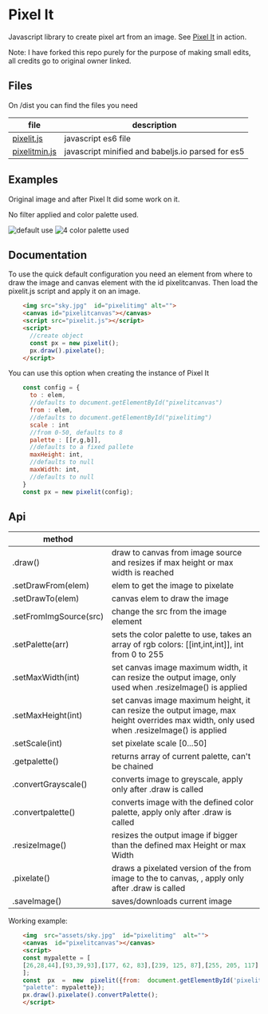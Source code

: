 # Pixel It
Javascript library to create pixel art from an image.
See [Pixel It](https://giventofly.github.io/pixelit#tryit) in action.

Note: I have forked this repo purely for the purpose of making small edits, all credits go to original owner linked.
## Files

On /dist you can find the files you need

| file | description  |
|--|--|
| [pixelit.js](https://raw.githubusercontent.com/giventofly/pixelit/master/dist/pixelit.js) | javascript es6 file |
| [pixelitmin.js](https://raw.githubusercontent.com/giventofly/pixelit/master/dist/pixelitmin.js) | javascript minified and babeljs.io parsed for es5 |


## Examples

Original image and after Pixel It did some work on it.

No filter applied and color palette used. 

![default use](https://giventofly.github.io/pixelit/assets/px-normal.jpg)
![4 color palette used](https://giventofly.github.io/pixelit/assets/px-palette4c.jpg)

## Documentation

To use the quick default configuration you need an element from where to draw the image and canvas element with the id pixelitcanvas. Then load the pixelit.js script and apply it on an image.
```html
    <img src="sky.jpg"  id="pixelitimg" alt="">
    <canvas id="pixelitcanvas"></canvas>
    <script src="pixelit.js"></script>
    <script>
      //create object
      const px = new pixelit();
      px.draw().pixelate();
    </script>
```

You can use this option when creating the instance of Pixel It
```javascript
    const config = {
      to : elem,
      //defaults to document.getElementById("pixelitcanvas")
      from : elem, 
      //defaults to document.getElementById("pixelitimg")
      scale : int 
      //from 0-50, defaults to 8
      palette : [[r,g,b]], 
      //defaults to a fixed pallete
      maxHeight: int, 
      //defaults to null
      maxWidth: int, 
      //defaults to null
    }
    const px = new pixelit(config);
```
## Api



|method |  |
|--|--|
|.draw()  | draw to canvas from image source and resizes if max height or max width is reached |.hideFromImg()| hides the from image element, is applied on object creation|
|.setDrawFrom(elem)| elem to get the image to pixelate|
|.setDrawTo(elem)| canvas elem to draw the image|
|.setFromImgSource(src)| change the src from the image element|
|.setPalette(arr)| sets the color palette to use, takes an array of rgb colors: [[int,int,int]], int from 0 to 255|
|.setMaxWidth(int)| set canvas image maximum width, it can resize the output image, only used when .resizeImage() is applied|
|.setMaxHeight(int)| set canvas image maximum height, it can resize the output image, max height overrides max width, only used when .resizeImage() is applied|
|.setScale(int)| set pixelate scale [0...50]|
|.getpalette()| returns array of current palette, can't be chained|
|.convertGrayscale()| converts image to greyscale, apply only after .draw is called|
|.convertpalette()| converts image with the defined color palette, apply only after .draw is called|
|.resizeImage()| resizes the output image if bigger than the defined max Height or max Width|
|.pixelate()| draws a pixelated version of the from image to the to canvas, , apply only after .draw is called|
|.saveImage()| saves/downloads current image|

Working example:

```html
    <img  src="assets/sky.jpg"  id="pixelitimg"  alt="">
    <canvas  id="pixelitcanvas"></canvas>
    <script>
    const mypalette = [
    [26,28,44],[93,39,93],[177, 62, 83],[239, 125, 87],[255, 205, 117],[167, 240, 112],[56, 183, 100],[37, 113, 121],[41, 54, 111],[59, 93, 201],[65, 166, 246],[115, 239, 247],[244, 244, 244],[148, 176, 194],[86, 108, 134],[51, 60, 87]
    ];
    const  px  =  new  pixelit({from:  document.getElementById('pixelitimg'),
    "palette": mypalette});
    px.draw().pixelate().convertPalette();
    </script>
```
